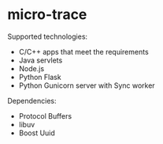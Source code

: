 # micro-trace

Supported technologies:
* C/C++ apps that meet the requirements
* Java servlets
* Node.js
* Python Flask
* Python Gunicorn server with Sync worker

Dependencies:
* Protocol Buffers
* libuv
* Boost Uuid
